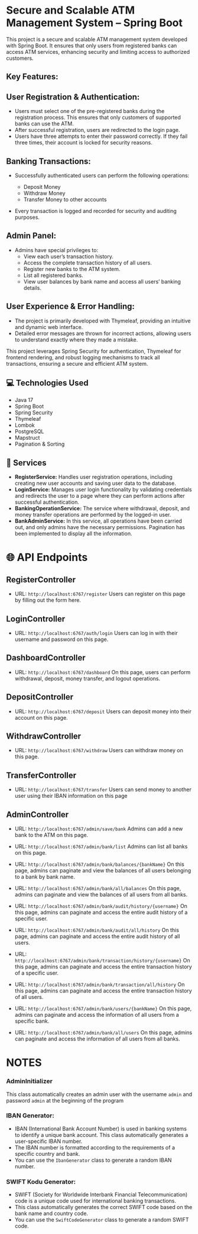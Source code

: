 # Secure and Scalable ATM Management System – Spring Boot
This project is a secure and scalable ATM management system developed with Spring Boot. 
It ensures that only users from registered banks can access ATM services, enhancing security and limiting access to authorized customers.

## Key Features:
## User Registration & Authentication:

* Users must select one of the pre-registered banks during the registration process. This ensures that only customers of supported banks can use the ATM.
* After successful registration, users are redirected to the login page.
* Users have three attempts to enter their password correctly. If they fail three times, their account is locked for security reasons.

## Banking Transactions:
*  Successfully authenticated users can perform the following operations:
   * Deposit Money
   * Withdraw Money
   * Transfer Money to other accounts

* Every transaction is logged and recorded for security and auditing purposes.

## Admin Panel:

* Admins have special privileges to:
  * View each user’s transaction history.
  * Access the complete transaction history of all users.
  * Register new banks to the ATM system.
  * List all registered banks.
  * View user balances by bank name and access all users’ banking details.

## User Experience & Error Handling:

* The project is primarily developed with Thymeleaf, providing an intuitive and dynamic web interface.
* Detailed error messages are thrown for incorrect actions, allowing users to understand exactly where they made a mistake.

This project leverages Spring Security for authentication, Thymeleaf for frontend rendering, and robust logging mechanisms to track all transactions, ensuring a secure and efficient ATM system.

## 💻  Technologies Used

* Java 17
* Spring Boot
* Spring Security
* Thymeleaf
* Lombok
* PostgreSQL
* Mapstruct
* Pagination & Sorting

## 🔗  Services
* **RegisterService:** Handles user registration operations, including creating new user accounts and saving user data to the database.
* **LoginService:** Manages user login functionality by validating credentials and redirects the user to a page where they can perform actions after successful authentication.
* **BankingOperationService:** The service where withdrawal, deposit, and money transfer operations are performed by the logged-in user.
* **BankAdminService:** In this service, all operations have been carried out, and only admins have the necessary permissions. 
Pagination has been implemented to display all the information.

# 🌐 API Endpoints

## RegisterController

* URL: `http://localhost:6767/register`
  Users can register on this page by filling out the form here.

## LoginController

* URL: `http://localhost:6767/auth/login`
  Users can log in with their username and password on this page.

## DashboardController

* URL: `http://localhost:6767/dashboard`
  On this page, users can perform withdrawal, deposit, money transfer, and logout operations.

## DepositController

* URL: `http://localhost:6767/deposit`
  Users can deposit money into their account on this page.

## WithdrawController

* URL: `http://localhost:6767/withdraw`
  Users can withdraw money on this page.

## TransferController

* URL: `http://localhost:6767/transfer`
  Users can send money to another user using their IBAN information on this page

## AdminController

* URL: `http://localhost:6767/admin/save/bank`
  Admins can add a new bank to the ATM on this page.

* URL: `http://localhost:6767/admin/bank/list`
  Admins can list all banks on this page.

* URL: `http://localhost:6767/admin/bank/balances/{bankName}`
  On this page, admins can paginate and view the balances of all users belonging to a bank by bank name.

* URL: `http://localhost:6767/admin/bank/all/balances`
  On this page, admins can paginate and view the balances of all users from all banks.

* URL: `http://localhost:6767/admin/bank/audit/history/{username}`
  On this page, admins can paginate and access the entire audit history of a specific user.

* URL: `http://localhost:6767/admin/bank/audit/all/history`
  On this page, admins can paginate and access the entire audit history of all users.

* URL: `http://localhost:6767/admin/bank/transaction/history/{username}`
  On this page, admins can paginate and access the entire transaction history of a specific user.

* URL: `http://localhost:6767/admin/bank/transaction/all/history`
  On this page, admins can paginate and access the entire transaction history of all users.

* URL: `http://localhost:6767/admin/bank/users/{bankName}`
  On this page, admins can paginate and access the information of all users from a specific bank.

* URL: `http://localhost:6767/admin/bank/all/users`
  On this page, admins can paginate and access the information of all users from all banks.

# NOTES
### AdminInitializer
This class automatically creates an admin user with the username `admin` and password `admin` at the beginning of the program

### IBAN Generator:
* IBAN (International Bank Account Number) is used in banking systems to identify a unique bank account. This class automatically generates a user-specific IBAN number.
* The IBAN number is formatted according to the requirements of a specific country and bank.
* You can use the `IbanGenerator` class to generate a random IBAN number.

### SWIFT Kodu Generator:
* SWIFT (Society for Worldwide Interbank Financial Telecommunication) code is a unique code used for international banking transactions.
* This class automatically generates the correct SWIFT code based on the bank name and country code.
* You can use the `SwiftCodeGenerator` class to generate a random SWIFT code.